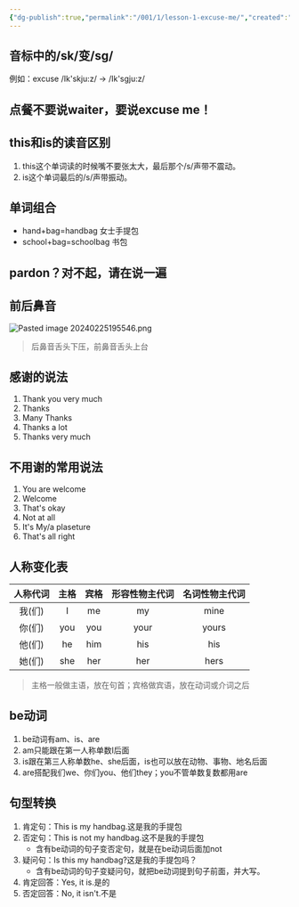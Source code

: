 ```yaml
---
{"dg-publish":true,"permalink":"/001/1/lesson-1-excuse-me/","created":"2024-02-25T19:49:31.909+08:00","updated":"2024-06-01T10:29:15.936+08:00"}
---
```


## 音标中的/sk/变/sg/

例如：excuse /Ik'skju:z/ -> /Ik'sgju:z/
## 点餐不要说waiter，要说excuse me！

## this和is的读音区别

1. this这个单词读的时候嘴不要张太大，最后那个/s/声带不震动。
2. is这个单词最后的/s/声带振动。
## 单词组合

- hand+bag=handbag 女士手提包
- school+bag=schoolbag 书包
## pardon？对不起，请在说一遍

## 前后鼻音

![Pasted image 20240225195546.png](/img/user/$/$Sys999%20Attachment/Pasted%20image%2020240225195546.png)

> 后鼻音舌头下压，前鼻音舌头上台
## 感谢的说法

1. Thank you very much
2. Thanks
3. Many Thanks
4. Thanks a lot
5. Thanks very much
## 不用谢的常用说法

1. You are welcome
2. Welcome
3. That's okay
4. Not at all
5. It's My/a plaseture
6. That's all right
## 人称变化表

| 人称代词 | 主格 | 宾格 | 形容性物主代词 | 名词性物主代词 |
| :--: | :--: | :--: | :--: | :--: |
| 我(们) | I | me | my | mine |
| 你(们) | you | you | your | yours |
| 他(们) | he | him | his | his |
| 她(们) | she | her | her | hers |

> 主格一般做主语，放在句首；宾格做宾语，放在动词或介词之后
## be动词

1. be动词有am、is、are
2. am只能跟在第一人称单数I后面
3. is跟在第三人称单数he、she后面，is也可以放在动物、事物、地名后面
4. are搭配我们we、你们you、他们they；you不管单数复数都用are

## 句型转换

1. 肯定句：This is my handbag.这是我的手提包
2. 否定句：This is not my handbag.这不是我的手提包
	- 含有be动词的句子变否定句，就是在be动词后面加not
3. 疑问句：Is this my handbag?这是我的手提包吗？
	- 含有be动词的句子变疑问句，就把be动词提到句子前面，并大写。
4. 肯定回答：Yes, it is.是的
5. 否定回答：No, it isn't.不是


